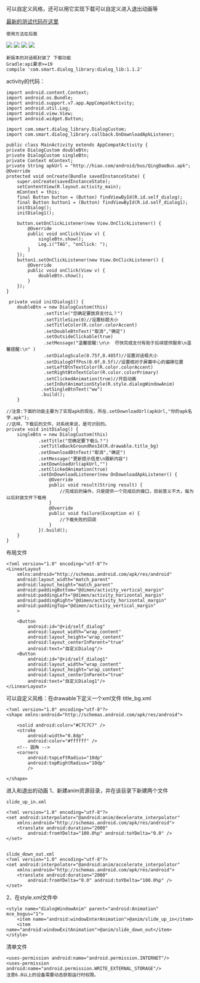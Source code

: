 可以自定义风格，还可以用它实现下载可以自定义进入退出动画等
	
[最新的测试代码在这里](https://github.com/xubinbin1024/CostomDialog)
	
	使用方法在后面
![](https://github.com/xubinbin1024/dialog/blob/master/CostomDialog/gif/wwww.jpg)
![](https://github.com/xubinbin1024/dialog/blob/master/CostomDialog/gif/QQ%E5%9B%BE%E7%89%8720170311155142.jpg)
![](https://github.com/xubinbin1024/dialog/blob/master/CostomDialog/gif/QQ%E5%9B%BE%E7%89%8720170311155146.jpg)
![](https://github.com/xubinbin1024/dialog/blob/master/CostomDialog/gif/QQ%E5%9B%BE%E7%89%8720170311155149.jpg)
	
	新版本的对话框封装了 下载功能 
	Gradle:api要求>=19
	compile 'com.smart.dialog_library:dialog_lib:1.1.2'

activity的代码：

	import android.content.Context;
	import android.os.Bundle;
	import android.support.v7.app.AppCompatActivity;
	import android.util.Log;
	import android.view.View;
	import android.widget.Button;

	import com.smart.dialog_library.DialogCustom;
	import com.smart.dialog_library.callback.OnDownloadApkListener;

	public class MainActivity extends AppCompatActivity {
    private DialogCustom doubleBtn;
    private DialogCustom singleBtn;
    private Context mContext;
    private String apkUrl = "http://hiao.com/android/bus/QingDaoBus.apk";
    @Override
    protected void onCreate(Bundle savedInstanceState) {
        super.onCreate(savedInstanceState);
        setContentView(R.layout.activity_main);
        mContext = this;
        final Button button = (Button) findViewById(R.id.self_dialog);
        final Button button1 = (Button) findViewById(R.id.self_dialog1);
        initDialog();
        initDialog1();

        button.setOnClickListener(new View.OnClickListener() {
            @Override
            public void onClick(View v) {
                singleBtn.show();
                Log.i("TAG", "onClick: ");
            }
        });
        button1.setOnClickListener(new View.OnClickListener() {
            @Override
            public void onClick(View v) {
                doubleBtn.show();
            }
        });
	}

	 private void initDialog1() {
        doubleBtn = new DialogCustom(this)
                  .setTitle("您确定要放弃支付么？")
                  .setTitleSize(0)//设置标题大小
                  .setTitleColor(R.color.colorAccent)
                  .setDoubleBtnText("取消","确定")
                  .setOutsideClickable(true)
                  .setMessage("温馨提醒:\n\n  尽快完成支付有助于后续提供服务\n温馨提醒:\n" )
                  .setDialogScale(0.75f,0.485f)//设置对话框大小
                  .setDialogOffPos(0.0f,0.5f)//设置相对于屏幕中心的偏移位置
                  .setLeftBtnTextColor(R.color.colorAccent)
                  .setRightBtnTextColor(R.color.colorPrimary)
                  .setClickedAnimation(true)//开启动画
                  .setInOutAnimationStyle(R.style.dialogWindowAnim)
                 .setSingleBtnText("ww")
                 .build();
    	}

	//注意:下面的功能主要为了实现apk的现在，所在.setDownloadUrl(apkUrl,"你的apk名字.apk");
	//这样，下载后的文件，对系统来说，是可识别的。
    private void initDialog() {
        singleBtn = new DialogCustom(this)
                .setTitle("您确定要下载么？")
                .setTitleBackGroundResId(R.drawable.title_bg)
                .setDownloadBtnText("取消","确定")
                .setMessage("更新提示信息\n跟新内容")
                .setDownloadUrl(apkUrl,"")
                .setClickedAnimation(true)
                .setOnDownloadListener(new OnDownloadApkListener() {
                    @Override
                    public void result(String result) {
						//完成后的操作，只是提供一个完成后的接口，目前意义不大，每为以后封装文件下载用
                    }
                    @Override
                    public void failure(Exception e) {
						//下载失败的回调
                    }
                }).build();
    	}
	}

布局文件

	<?xml version="1.0" encoding="utf-8"?>
	<LinearLayout
	    xmlns:android="http://schemas.android.com/apk/res/android"
	    android:layout_width="match_parent"
	    android:layout_height="match_parent"
	    android:paddingBottom="@dimen/activity_vertical_margin"
	    android:paddingLeft="@dimen/activity_horizontal_margin"
	    android:paddingRight="@dimen/activity_horizontal_margin"
	    android:paddingTop="@dimen/activity_vertical_margin"
	    >
	
	    <Button
	        android:id="@+id/self_dialog"
	        android:layout_width="wrap_content"
	        android:layout_height="wrap_content"
	        android:layout_centerInParent="true"
	        android:text="自定义Dialog"/>
	    <Button
	        android:id="@+id/self_dialog1"
	        android:layout_width="wrap_content"
	        android:layout_height="wrap_content"
	        android:layout_centerInParent="true"
	        android:text="自定义Dialog1"/>
	</LinearLayout>

可以自定义风格：在drawable下定义一个xml文件 title_bg.xml

	<?xml version="1.0" encoding="utf-8"?>
	<shape xmlns:android="http://schemas.android.com/apk/res/android">
	
	    <solid android:color="#C7C7C7" />
	    <stroke
	        android:width="0.8dp"
	        android:color="#ffffff" />
	    <!-- 圆角 -->
	    <corners
	        android:topLeftRadius="10dp"
	        android:topRightRadius="10dp"
	        />
	
	</shape>


进入和退出的动画
1、新建anim资源目录，并在该目录下新建两个文件

	slide_up_in.xml

	<?xml version="1.0" encoding="utf-8"?>
	<set android:interpolator="@android:anim/decelerate_interpolator"
		xmlns:android="http://schemas.android.com/apk/res/android">
		<translate android:duration="2000"
			android:fromYDelta="100.0%p" android:toYDelta="0.0" />
	</set>
	
	
	slide_down_out.xml
	<?xml version="1.0" encoding="utf-8"?>
	<set android:interpolator="@android:anim/accelerate_interpolator"
		xmlns:android="http://schemas.android.com/apk/res/android">
		<translate android:duration="2000"
			android:fromYDelta="0.0" android:toYDelta="100.0%p" />
	</set>
	


2、在style.xml文件中

	<style name="dialogWindowAnim" parent="android:Animation" mce_bogus="1">
        <item name="android:windowEnterAnimation">@anim/slide_up_in</item>
        <item name="android:windowExitAnimation">@anim/slide_down_out</item>
    </style>
清单文件

    <uses-permission android:name="android.permission.INTERNET"/>
    <uses-permission android:name="android.permission.WRITE_EXTERNAL_STORAGE"/>
	注意6.0以上的设备需要动态获取运行时权限。
